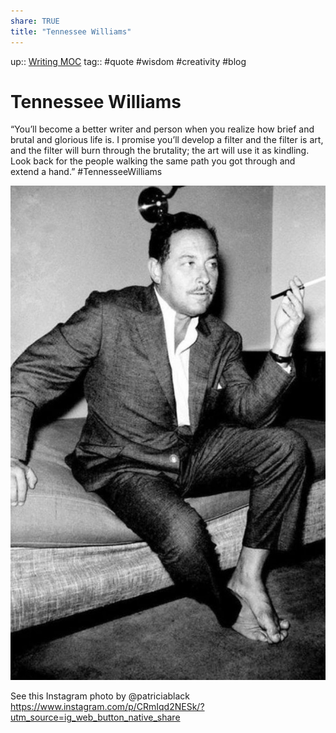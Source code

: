 ```yaml
---
share: TRUE
title: "Tennessee Williams"
---
```


up:: [Writing MOC](Writing%20MOC)
tag:: #quote #wisdom #creativity #blog 

# Tennessee Williams 
“You’ll become a better writer and person when you realize how brief and brutal and glorious life is. I promise you’ll develop a filter and the filter is art, and the filter will burn through the brutality; the art will use it as kindling. Look back for the people walking the same path you got through and extend a hand.” 
#TennesseeWilliams


![350](../images/obsidian/Screenshot%202022-10-28%20at%209.20.50%20AM.jpg)

See this Instagram photo by @patriciablack
https://www.instagram.com/p/CRmIqd2NESk/?utm_source=ig_web_button_native_share
